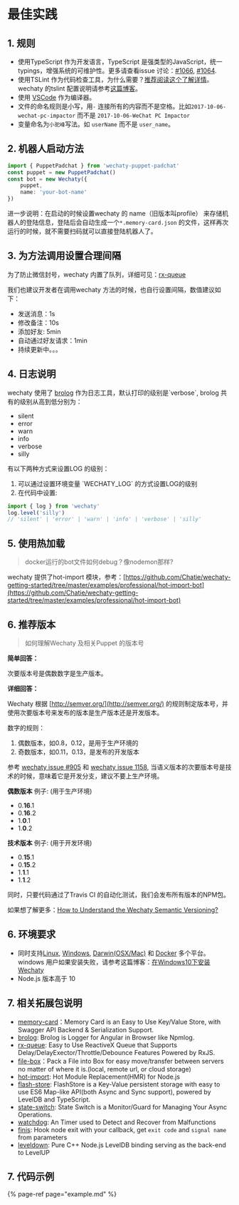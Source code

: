 # 最佳实践

## 1. 规则

* 使用TypeScript 作为开发语言，TypeScript 是强类型的JavaScript，统一typings，增强系统的可维护性。更多请查看issue 讨论：[\#1066](https://github.com/Chatie/wechaty/issues/1066), [\#1064](https://github.com/Chatie/wechaty/issues/1064).
* 使用TSLint 作为代码检查工具，为什么需要？[推荐阅读这个了解详情](https://ts.xcatliu.com/engineering/lint.html)。wechaty 的tslint 配置说明请参考[这篇博客](https://blog.chatie.io/migrating-wechaty-v0.14-to-v0.18-guide-from-puppeteer-to-padchat-zh/)。
* 使用 [VSCode](https://code.visualstudio.com/) 作为编译器。
* 文件的命名规则是小写，用`-` 连接所有的内容而不是空格。比如`2017-10-06-wechat-pc-impactor` 而不是 `2017-10-06-WeChat PC Impactor`
* 变量命名为`小驼峰`写法。如 `userName` 而不是 `user_name`。

## 2. 机器人启动方法

```typescript
import { PuppetPadchat } from 'wechaty-puppet-padchat'
const puppet = new PuppetPadchat()
const bot = new Wechaty({ 
    puppet,
    name: 'your-bot-name'
})
```

进一步说明：在启动的时候设置wechaty 的 name（旧版本叫profile） 来存储机器人的登陆信息，登陆后会自动生成一个`*.memory-card.json` 的文件，这样再次运行的时候，就不需要扫码就可以直接登陆机器人了。

## 3. 为方法调用设置合理间隔

为了防止微信封号，wechaty 内置了队列，详细可见：[rx-queue](https://github.com/zixia/rx-queue)​

我们也建议开发者在调用wechaty 方法的时候，也自行设置间隔，数值建议如下：

* 发送消息：1s
* 修改备注：10s
* 添加好友:   5min
* 自动通过好友请求：1min
* 持续更新中。。。

## 4. 日志说明

wechaty 使用了 [brolog](https://github.com/huan/brolog) 作为日志工具，默认打印的级别是\`verbose\`, brolog 共有的级别从高到低分别为：

* silent
* error
* warn
* info
* verbose
* silly

有以下两种方式来设置LOG 的级别：

1. 可以通过设置环境变量 \`WECHATY\_LOG\` 的方式设置LOG的级别
2. 在代码中设置:

```typescript
import { log } from 'wechaty'
log.level('silly') 
// 'silent' | 'error' | 'warn' | 'info' | 'verbose' | 'silly'
```

## 5. 使用热加载

> docker运行的bot文件如何debug？像nodemon那样?

wechaty 提供了hot-import 模块，参考：[https://github.com/Chatie/wechaty-getting-started/tree/master/examples/professional/hot-import-bot](https://github.com/Chatie/wechaty-getting-started/tree/master/examples/professional/hot-import-bot)​

## 6. 推荐版本

> 如何理解Wechaty 及相关Puppet 的版本号

**简单回答：**

次要版本号是偶数数字是生产版本。

**详细回答：**

Wechaty 根据 [http://semver.org/](http://semver.org/) 的规则制定版本号，并使用次要版本号来发布的版本是生产版本还是开发版本。

数字的规则：

1. 偶数版本，如0.8，0.12，是用于生产环境的
2. 奇数版本，如0.11，0.13，是发布的开发版本

参考 [wechaty issue \#905](https://github.com/Chatie/wechaty/issues/905) 和 [wechaty issue 1158](https://github.com/Chatie/wechaty/issues/1158), 当语义版本的次要版本号是技术的时候，意味着它是开发分支，建议不要上生产环境。

**偶数版本** 例子: \(用于生产环境\)

* 0.**16**.1
* 0.**16**.2
* 1.**0**.1
* 1.**0**.2

**技术版本** 例子: \(用于开发环境\)

* 0.**15**.1
* 0.**15**.2
* 1.**1**.1
* 1.**1**.2

同时，只要代码通过了Travis CI 的自动化测试，我们会发布所有版本的NPM包。

如果想了解更多：[How to Understand the Wechaty Semantic Versioning?](https://github.com/Chatie/wechaty/wiki/FAQ#3-how-to-understand-the-wechaty-semantic-versioning)​

## 6. 环境要求

* 同时支持[Linux](https://travis-ci.com/chatie/wechaty), [Windows](https://ci.appveyor.com/project/chatie/wechaty), [Darwin\(OSX/Mac\)](https://travis-ci.com/chatie/wechaty) 和 [Docker](https://app.shippable.com/github/Chatie/wechaty) 多个平台。windows 用户如果安装失败，请参考这篇博客：[在Windows10下安装Wechaty](https://blog.chatie.io/wechaty-installation-in-windows-10/)​
* Node.js 版本高于 10

## 7. 相关拓展包说明

* [memory-card](https://github.com/huan/memory-card)：Memory Card is an Easy to Use Key/Value Store, with Swagger API Backend & Serialization Support.
* [brolog](https://github.com/huan/brolog): Brolog is Logger for Angular in Browser like Npmlog.
* [rx-queue](https://github.com/huan/rx-queue): Easy to Use ReactiveX Queue that Supports Delay/DelayExector/Throttle/Debounce Features Powered by RxJS.
* [file-box](https://github.com/huan/file-box)：Pack a File into Box for easy move/transfer between servers no matter of where it is.\(local, remote url, or cloud storage\)
* [hot-import](https://github.com/huan/hot-import): Hot Module Replacement\(HMR\) for Node.js
* [flash-store](https://github.com/huan/flash-store): FlashStore is a Key-Value persistent storage with easy to use ES6 Map-like API\(both Async and Sync support\), powered by LevelDB and TypeScript. 
* [state-switch](https://github.com/huan/state-switch): State Switch is a Monitor/Guard for Managing Your Async Operations. 
* [watchdog](https://github.com/huan/watchdog): An Timer used to Detect and Recover from Malfunctions
* [finis](https://github.com/huan/finis): Hook node exit with your callback, get `exit code` and `signal name` from parameters 
* [leveldown](https://github.com/Level/leveldown): Pure C++ Node.js LevelDB binding serving as the back-end to LevelUP

## 7. 代码示例

{% page-ref page="example.md" %}

